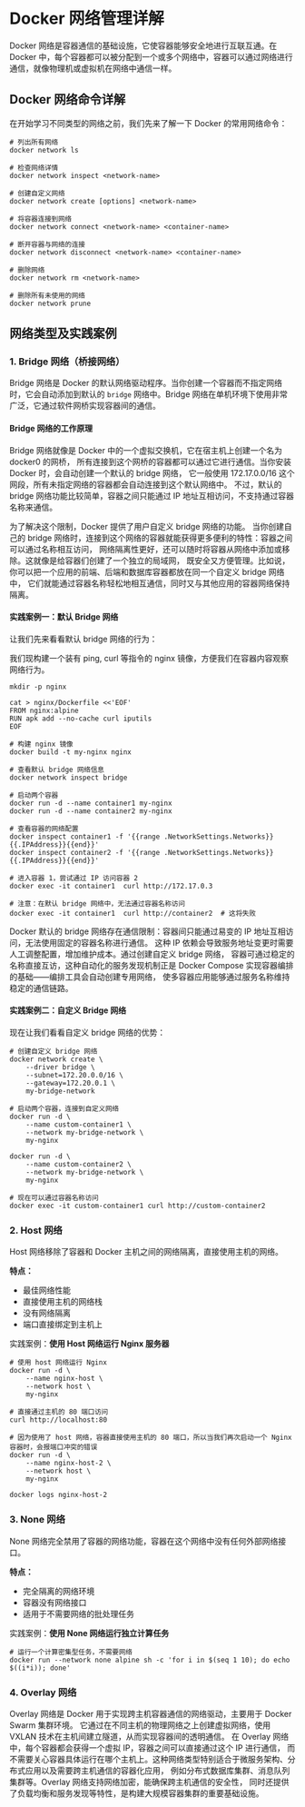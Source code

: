 # Docker 网络管理详解

Docker 网络是容器通信的基础设施，它使容器能够安全地进行互联互通。在 Docker 中，每个容器都可以被分配到一个或多个网络中，容器可以通过网络进行通信，就像物理机或虚拟机在网络中通信一样。

## Docker 网络命令详解

在开始学习不同类型的网络之前，我们先来了解一下 Docker 的常用网络命令：

```shell
# 列出所有网络
docker network ls

# 检查网络详情
docker network inspect <network-name>

# 创建自定义网络
docker network create [options] <network-name>

# 将容器连接到网络
docker network connect <network-name> <container-name>

# 断开容器与网络的连接
docker network disconnect <network-name> <container-name>

# 删除网络
docker network rm <network-name>

# 删除所有未使用的网络
docker network prune
```

## 网络类型及实践案例

### 1. Bridge 网络（桥接网络）

Bridge 网络是 Docker 的默认网络驱动程序。当你创建一个容器而不指定网络时，它会自动添加到默认的 `bridge` 网络中。Bridge 网络在单机环境下使用非常广泛，它通过软件网桥实现容器间的通信。

#### Bridge 网络的工作原理

Bridge 网络就像是 Docker 中的一个虚拟交换机，它在宿主机上创建一个名为 docker0 的网桥，
所有连接到这个网桥的容器都可以通过它进行通信。当你安装 Docker 时，会自动创建一个默认的 bridge 网络，
它一般使用 172.17.0.0/16 这个网段，所有未指定网络的容器都会自动连接到这个默认网络中。
不过，默认的 bridge 网络功能比较简单，容器之间只能通过 IP 地址互相访问，不支持通过容器名称来通信。

为了解决这个限制，Docker 提供了用户自定义 bridge 网络的功能。
当你创建自己的 bridge 网络时，连接到这个网络的容器就能获得更多便利的特性：容器之间可以通过名称相互访问，
网络隔离性更好，还可以随时将容器从网络中添加或移除。这就像是给容器们创建了一个独立的局域网，
既安全又方便管理。比如说，你可以把一个应用的前端、后端和数据库容器都放在同一个自定义 bridge 网络中，
它们就能通过容器名称轻松地相互通信，同时又与其他应用的容器网络保持隔离。

#### 实践案例一：默认 Bridge 网络

让我们先来看看默认 bridge 网络的行为：

我们现构建一个装有 ping, curl 等指令的 nginx 镜像，方便我们在容器内容观察网络行为。

```shell
mkdir -p nginx

cat > nginx/Dockerfile <<'EOF'
FROM nginx:alpine
RUN apk add --no-cache curl iputils
EOF

# 构建 nginx 镜像
docker build -t my-nginx nginx
```

```shell
# 查看默认 bridge 网络信息
docker network inspect bridge

# 启动两个容器
docker run -d --name container1 my-nginx
docker run -d --name container2 my-nginx

# 查看容器的网络配置
docker inspect container1 -f '{{range .NetworkSettings.Networks}}{{.IPAddress}}{{end}}'
docker inspect container2 -f '{{range .NetworkSettings.Networks}}{{.IPAddress}}{{end}}'

# 进入容器 1，尝试通过 IP 访问容器 2
docker exec -it container1  curl http://172.17.0.3

# 注意：在默认 bridge 网络中，无法通过容器名称访问
docker exec -it container1  curl http://container2  # 这将失败
```

Docker 默认的 bridge 网络存在通信限制：容器间只能通过易变的 IP 地址互相访问，无法使用固定的容器名称进行通信。
这种 IP 依赖会导致服务地址变更时需要人工调整配置，增加维护成本。通过创建自定义 bridge 网络，
容器可通过稳定的名称直接互访，这种自动化的服务发现机制正是 Docker Compose 实现容器编排的基础——编排工具会自动创建专用网络，
使多容器应用能够通过服务名称维持稳定的通信链路。

#### 实践案例二：自定义 Bridge 网络

现在让我们看看自定义 bridge 网络的优势：

```shell
# 创建自定义 bridge 网络
docker network create \
    --driver bridge \
    --subnet=172.20.0.0/16 \
    --gateway=172.20.0.1 \
    my-bridge-network

# 启动两个容器，连接到自定义网络
docker run -d \
    --name custom-container1 \
    --network my-bridge-network \
    my-nginx

docker run -d \
    --name custom-container2 \
    --network my-bridge-network \
    my-nginx

# 现在可以通过容器名称访问
docker exec -it custom-container1 curl http://custom-container2
```

### 2. Host 网络

Host 网络移除了容器和 Docker 主机之间的网络隔离，直接使用主机的网络。

**特点：**

- 最佳网络性能
- 直接使用主机的网络栈
- 没有网络隔离
- 端口直接绑定到主机上

实践案例：**使用 Host 网络运行 Nginx 服务器**

```shell
# 使用 host 网络运行 Nginx
docker run -d \
    --name nginx-host \
    --network host \
    my-nginx

# 直接通过主机的 80 端口访问
curl http://localhost:80

# 因为使用了 host 网络，容器直接使用主机的 80 端口，所以当我们再次启动一个 Nginx 容器时，会报端口冲突的错误
docker run -d \
    --name nginx-host-2 \
    --network host \
    my-nginx
    
docker logs nginx-host-2
```

### 3. None 网络

None 网络完全禁用了容器的网络功能，容器在这个网络中没有任何外部网络接口。

**特点：**

- 完全隔离的网络环境
- 容器没有网络接口
- 适用于不需要网络的批处理任务

实践案例：**使用 None 网络运行独立计算任务**

```shell
# 运行一个计算密集型任务，不需要网络
docker run --network none alpine sh -c 'for i in $(seq 1 10); do echo $((i*i)); done'
```

### 4. Overlay 网络

Overlay 网络是 Docker 用于实现跨主机容器通信的网络驱动，主要用于 Docker Swarm 集群环境。
它通过在不同主机的物理网络之上创建虚拟网络，使用 VXLAN 技术在主机间建立隧道，从而实现容器间的透明通信。
在 Overlay 网络中，每个容器都会获得一个虚拟 IP，容器之间可以直接通过这个 IP 进行通信，
而不需要关心容器具体运行在哪个主机上。这种网络类型特别适合于微服务架构、分布式应用以及需要跨主机通信的容器化应用，
例如分布式数据库集群、消息队列集群等。Overlay 网络支持网络加密，能确保跨主机通信的安全性，
同时还提供了负载均衡和服务发现等特性，是构建大规模容器集群的重要基础设施。
